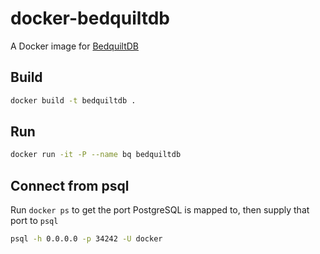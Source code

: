 # docker-bedquiltdb

A Docker image for [BedquiltDB](https://bedquiltdb.github.io)

## Build

```bash
docker build -t bedquiltdb .
```

## Run

```bash
docker run -it -P --name bq bedquiltdb
```


## Connect from psql

Run `docker ps` to get the port PostgreSQL is mapped to, then supply that port to `psql`

```bash
psql -h 0.0.0.0 -p 34242 -U docker
```
